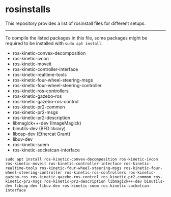 # rosinstalls

This repository provides a list of rosinstall files for different setups.

---

To compile the listed packages in this file, some packages might be required to be installed with ```sudo apt install```:

* ros-kinetic-convex-decomposition
* ros-kinetic-ivcon
* ros-kinetic-moveit
* ros-kinetic-controller-interface
* ros-kinetic-realtime-tools
* ros-kinetic-four-wheel-steering-msgs
* ros-kinetic-four-wheel-steering-controller
* ros-kinetic-ros-controllers
* ros-kinetic-gazebo-ros
* ros-kinetic-gazebo-ros-control
* ros-kinetic-pr2-common
* ros-kinetic-pr2-msgs
* ros-kinetic-pr2-description
* libmagick++-dev (ImageMagick)
* binutils-dev (BFD library)
* libcap-dev (Ethercat Grant)
* libuv-dev
* ros-kinetic-soem
* ros-kinetic-socketcan-interface


```
sudo apt install ros-kinetic-convex-decomposition ros-kinetic-ivcon ros-kinetic-moveit ros-kinetic-controller-interface ros-kinetic-realtime-tools ros-kinetic-four-wheel-steering-msgs ros-kinetic-four-wheel-steering-controller ros-kinetic-ros-controllers ros-kinetic-gazebo-ros ros-kinetic-gazebo-ros-control ros-kinetic-pr2-common ros-kinetic-pr2-msgs ros-kinetic-pr2-description libmagick++-dev binutils-dev libcap-dev libuv-dev ros-kinetic-soem ros-kinetic-socketcan-interface

```
